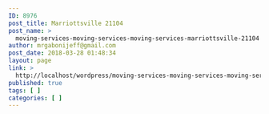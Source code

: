 ```yaml
---
ID: 8976
post_title: Marriottsville 21104
post_name: >
  moving-services-moving-services-moving-services-marriottsville-21104
author: mrgabonijeff@gmail.com
post_date: 2018-03-28 01:48:34
layout: page
link: >
  http://localhost/wordpress/moving-services-moving-services-moving-services-marriottsville-21104/
published: true
tags: [ ]
categories: [ ]
---
```


